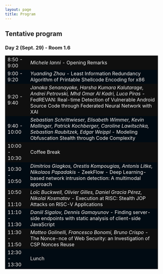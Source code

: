 ```yaml
---
layout: page
title: Program
---
```


## Tentative program
### Day 2 (Sept. 29) - Room 1.6
<table>
  <tbody>
    <tr style="background-color:#0F0F0F; color:#F4F4F4">
      <td>8:50 - 9:00</td>
      <td><i>Michele Ianni</i> - Opening Remarks</td>
    </tr>
    <tr style="background-color:#010b13; color:#F4F4F4">
      <td>9:00 - 9:20</td>
      <td><i>Yuanding Zhou</i> - Least Information Redundancy Algorithm of Printable Shellcode Encoding for x86</td>
    </tr>
    <tr style="background-color:#0F0F0F; color:#F4F4F4">
      <td>9:20 - 9:40</td>
      <td><i>Janaka Senanayake, Harsha Kumara Kalutarage, Andrei Petrovski, Mhd Omar Al Kadri, Luca Piras</i> - FedREVAN: Real-time Detection of Vulnerable Android Source Code through Federated Neural Network with XAI</td>
    </tr>
    <tr style="background-color:#010b13; color:#F4F4F4">
      <td>9:40 - 10:00</td>
      <td><i>Sebastian Schrittwieser, Elisabeth Wimmer, Kevin Mallinger, Patrick Kochberger, Caroline Lawitschka, Sebastian Raubitzek, Edgar Weippl</i> - Modeling Obfuscation Stealth through Code Complexity</td>
    </tr>
    <tr style="background-color:#0F0F0F; color:#F4F4F4">
      <td>10:00 - 10:30</td>
      <td>Coffee Break</td>
    </tr>
    <tr style="background-color:#010b13; color:#F4F4F4">
      <td>10:30 - 10:50</td>
      <td><i>Dimitrios Giagkos, Orestis Kompougias, Antonis Litke, Nikolaos Papadakis</i> - ZeekFlow - Deep Learning-based network intrusion detection: A multimodal approach</td>
    </tr>
    <tr style="background-color:#0F0F0F; color:#F4F4F4">
      <td>10:50 - 11:10</td>
      <td><i>Loïc Buckwell, Olivier Gilles, Daniel Gracia Pérez, Nikolai Kosmatov</i> - Execution at RISC: Stealth JOP Attacks on RISC-V Applications</td>
    </tr>
    <tr style="background-color:#010b13; color:#F4F4F4">
      <td>11:10 - 11:30</td>
      <td><i>Daniil Sigalov, Dennis Gamayunov</i> - Finding server-side endpoints with static analysis of client-side JavaScript</td>
    </tr>
    <tr style="background-color:#0F0F0F; color:#F4F4F4">
      <td>11:30 - 11:50</td>
      <td><i>Matteo Golinelli, Francesco Bonomi, Bruno Crispo</i> - The Nonce-nce of Web Security: an Investigation of CSP Nonces Reuse</td>
    </tr>
    <tr style="background-color:#010b13; color:#F4F4F4">
      <td>12:30 - 13:30</td>
      <td>Lunch</td>
    </tr>
  </tbody>
</table>


